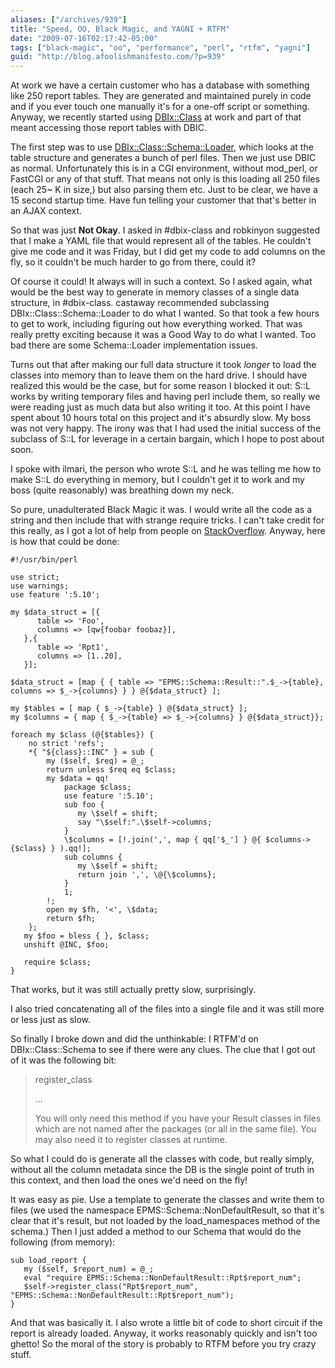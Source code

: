 ```yaml
---
aliases: ["/archives/939"]
title: "Speed, OO, Black Magic, and YAGNI + RTFM"
date: "2009-07-16T02:17:42-05:00"
tags: ["black-magic", "oo", "performance", "perl", "rtfm", "yagni"]
guid: "http://blog.afoolishmanifesto.com/?p=939"
---
```

At work we have a certain customer who has a database with something like 250 report tables. They are generated and maintained purely in code and if you ever touch one manually it's for a one-off script or something. Anyway, we recently started using [DBIx::Class](http://search.cpan.org/perldoc?DBIx::Class) at work and part of that meant accessing those report tables with DBIC.

The first step was to use [DBIx::Class::Schema::Loader](http://search.cpan.org/perldoc?DBIx::Class::Schema::Loader,), which looks at the table structure and generates a bunch of perl files. Then we just use DBIC as normal. Unfortunately this is in a CGI environment, without mod\_perl, or FastCGI or any of that stuff. That means not only is this loading all 250 files (each 25~ K in size,) but also parsing them etc. Just to be clear, we have a 15 second startup time. Have fun telling your customer that that's better in an AJAX context.

So that was just **Not Okay**. I asked in #dbix-class and robkinyon suggested that I make a YAML file that would represent all of the tables. He couldn't give me code and it was Friday, but I did get my code to add columns on the fly, so it couldn't be much harder to go from there, could it?

Of course it could! It always will in such a context. So I asked again, what would be the best way to generate in memory classes of a single data structure, in #dbix-class. castaway recommended subclassing DBIx::Class::Schema::Loader to do what I wanted. So that took a few hours to get to work, including figuring out how everything worked. That was really pretty exciting because it was a Good Way to do what I wanted. Too bad there are some Schema::Loader implementation issues.

Turns out that after making our full data structure it took _longer_ to load the classes into memory than to leave them on the hard drive. I should have realized this would be the case, but for some reason I blocked it out: S::L works by writing temporary files and having perl include them, so really we were reading just as much data but also writing it too. At this point I have spent about 10 hours total on this project and it's absurdly slow. My boss was not very happy. The irony was that I had used the initial success of the subclass of S::L for leverage in a certain bargain, which I hope to post about soon.

I spoke with ilmari, the person who wrote S::L and he was telling me how to make S::L do everything in memory, but I couldn't get it to work and my boss (quite reasonably) was breathing down my neck.

So pure, unadulterated Black Magic it was. I would write all the code as a string and then include that with strange require tricks. I can't take credit for this really, as I got a lot of help from people on [StackOverflow](http://stackoverflow.com/questions/1128117/how-do-i-create-an-in-memory-class-and-then-include-it-in-perl). Anyway, here is how that could be done:

    #!/usr/bin/perl

    use strict;
    use warnings;
    use feature ':5.10';

    my $data_struct = [{
          table => 'Foo',
          columns => [qw{foobar foobaz}],
       },{
          table => 'Rpt1',
          columns => [1..20],
       }];

    $data_struct = [map { { table => "EPMS::Schema::Result::".$_->{table}, columns => $_->{columns} } } @{$data_struct} ];

    my $tables = [ map { $_->{table} } @{$data_struct} ];
    my $columns = { map { $_->{table} => $_->{columns} } @{$data_struct}};

    foreach my $class (@{$tables}) {
        no strict 'refs';
        *{ "${class}::INC" } = sub {
            my ($self, $req) = @_;
            return unless $req eq $class;
            my $data = qq!
                package $class;
                use feature ':5.10';
                sub foo {
                   my \$self = shift;
                   say "\$self:".\$self->columns;
                }
                \$columns = [!.join(',', map { qq['$_'] } @{ $columns->{$class} } ).qq!];
                sub columns {
                   my \$self = shift;
                   return join ',', \@{\$columns};
                }
                1;
            !;
            open my $fh, '<', \$data;
            return $fh;
        };
       my $foo = bless { }, $class;
       unshift @INC, $foo;

       require $class;
    }

That works, but it was still actually pretty slow, surprisingly.

I also tried concatenating all of the files into a single file and it was still more or less just as slow.

So finally I broke down and did the unthinkable: I RTFM'd on DBIx::Class::Schema to see if there were any clues. The clue that I got out of it was the following bit:

> register_class
>
> ...
>
> You will only need this method if you have your Result classes in files which are not named after the packages (or all in the same file). You may also need it to register classes at runtime.

So what I could do is generate all the classes with code, but really simply, without all the column metadata since the DB is the single point of truth in this context, and then load the ones we'd need on the fly!

It was easy as pie. Use a template to generate the classes and write them to files (we used the namespace EPMS::Schema::NonDefaultResult, so that it's clear that it's result, but not loaded by the load\_namespaces method of the schema.) Then I just added a method to our Schema that would do the following (from memory):

    sub load_report {
       my ($self, $report_num) = @_;
       eval "require EPMS::Schema::NonDefaultResult::Rpt$report_num";
       $self->register_class("Rpt$report_num", "EPMS::Schema::NonDefaultResult::Rpt$report_num");
    }

And that was basically it. I also wrote a little bit of code to short circuit if the report is already loaded. Anyway, it works reasonably quickly and isn't too ghetto! So the moral of the story is probably to RTFM before you try crazy stuff.
